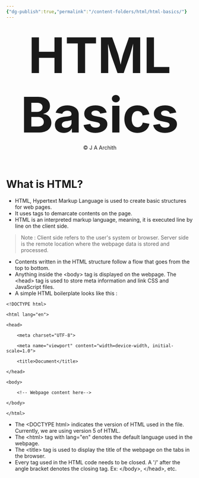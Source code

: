 ```yaml
---
{"dg-publish":true,"permalink":"/content-folders/html/html-basics/"}
---
```



<center>
<span style="font-size:3.3vh; font-weight: bold;">HTML Basics</span>
<br>
<span>&copy J A Archith</span>
</center>
<br>
<br>

# What is HTML?

- HTML, Hypertext Markup Language is used to create basic structures for web pages.
- It uses tags to demarcate contents on the page. 
- HTML is an interpreted markup language, meaning, it is executed line by line on the client side.

> Note : Client side refers to the user's system or browser. Server side is the remote location where the webpage data is stored and processed.

- Contents written in the HTML structure follow a flow that goes from the top to bottom.
- Anything inside the \<body\> tag is displayed on the webpage. The \<head\> tag is used to store meta information and link CSS and JavaScript files.
- A simple HTML boilerplate looks like this :

```
<!DOCTYPE html>

<html lang="en">

<head>

    <meta charset="UTF-8">

    <meta name="viewport" content="width=device-width, initial-scale=1.0">

    <title>Document</title>

</head>

<body>

    <!-- Webpage content here-->

</body>

</html>
```

- The \<DOCTYPE html\> indicates the version of HTML used in the file. Currently, we are using version 5 of HTML.
- The \<html\> tag with lang="en" denotes the default language used in the webpage. 
- The \<title\> tag is used to display the title of the webpage on the tabs in the browser.
- Every tag used in the HTML code needs to be closed. A '/' after the angle bracket denotes the closing tag. Ex: \</body>, \</head>, etc.